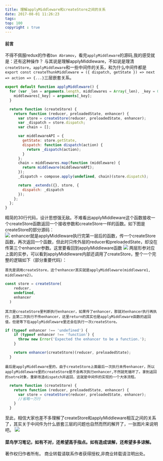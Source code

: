 ```yaml
---
title: 理解applyMiddleware和createStore之间的关系
date: 2017-08-01 11:26:23
tags:
top: 100
copyright : true
---
```


#### 前言
不得不佩服redux的作者`Dan Abramov`，看完`applyMiddleware`的源码,我的感受就是：还有这种操作？
与其说是理解applyMiddleware，不如说是理清`createStore`，`applyMiddleware`和一些中间件的关系，和为什么中间件都是`export const createThunkMiddleware = ({ dispatch, getState }) => next => action => {...}`三层嵌套关系。  

<!--more-->

```javascript  
export default function applyMiddleware() {
  for (var _len = arguments.length, middlewares = Array(_len), _key = 0; _key < _len; _key++) {
    middlewares[_key] = arguments[_key];
  }

  return function (createStore) {
    return function (reducer, preloadedState, enhancer) {
      var store = createStore(reducer, preloadedState, enhancer);
      var _dispatch = store.dispatch;
      var chain = [];

      var middlewareAPI = {
        getState: store.getState,
        dispatch: function dispatch(action) {
          return _dispatch(action);
        }
      };
      chain = middlewares.map(function (middleware) {
        return middleware(middlewareAPI);
      });
      _dispatch = compose.apply(undefined, chain)(store.dispatch);

      return _extends({}, store, {
        dispatch: _dispatch
      });
    };
  };
}
```  

精简的30行代码，设计思想强无敌。不难看出applyMiddleware这个函数接收一个createStore函数返回一个接收参数和createStore一样的函数。如下图是createStore的部分源码：  
<img src="/images/createStore1.png">
enhancer就是applyMiddleware执行完第一层后的函数，传一个createStore函数，再次返回一个函数，但此时只传外层的reducer和preloadedState，却没在传第三个enhancer参数。这里要看回到applyMiddleware函数
<img src="/images/applyMiddleware1.png">
两层形参对应上面的实参，可以看到applyMiddleware内部还调用了createStore，整个一个完整的逻辑如下（部分重要代码）：  


`首先是调用createStore，这个enhancer其实就是applyMiddleware(middleware1, middleware2)。`  

```javascript  
const store = createStore(
    reducer,
    undefined,
    enhancer
  )
```  

`其次是createStore里判断执行enhancer，如果传了enhancer，那就对enhancer执行再执行，且第二次执行不传enhancer，这里return的其实也是applyMiddleware函数的返回值，但是等下在applyMiddleware里还会在执行一次createStore。`  

```javascript
if (typeof enhancer !== 'undefined') {
    if (typeof enhancer !== 'function') {
      throw new Error('Expected the enhancer to be a function.');
    }

    return enhancer(createStore)(reducer, preloadedState);
  }
```  


`最后是applyMiddleware里的，由于createStore上面最后一次执行未传enhancer，所以applyMiddleware里的createStore是不会再次执行enhancer,不然就死循环了。拿到返回的sotre对象，重新改造dispatch并返回，这就是中间件的实现的一个大体流程。`
```javascript
  return function (createStore) {
    return function (reducer, preloadedState, enhancer) {
      var store = createStore(reducer, preloadedState, enhancer);
      //省略一万行
    }
  }
```  

至此，相信大家也差不多理解了createStore和applyMiddleware相互之间的关系了，其实关于中间件为什么嵌套三层的问题也自然而然的解开了，一张图片来说明吧。
<img src="/images/applyMiddleware2.png">

#### 菜鸟学习笔记，如有不对，还希望高手指点。如有造成误解，还希望多多谅解。

著作权归作者所有。
商业转载请联系作者获得授权,非商业转载请注明出处。






